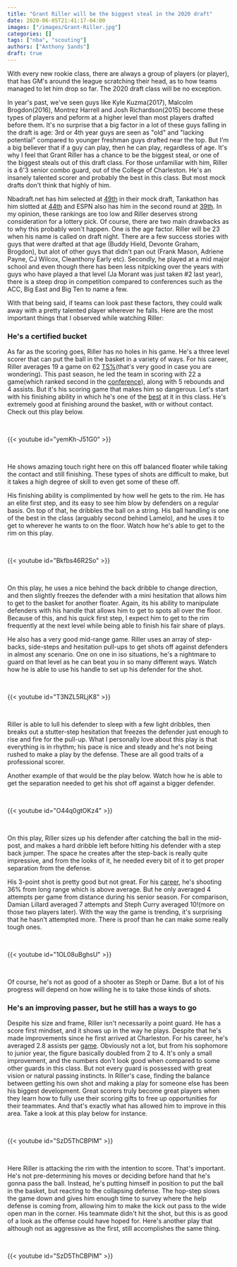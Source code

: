 ```yaml
---
title: "Grant Riller will be the biggest steal in the 2020 draft"
date: 2020-06-05T21:41:17-04:00
images: ["/images/Grant-Riller.jpg"]
categories: []
tags: ["nba", "scouting"]
authors: ["Anthony Sands"]
draft: true
---
```

With every new rookie class, there are always a group of players (or player), that has GM's around the league scratching their head, as to how teams managed to let him drop so far. The 2020 draft class will be no exception.
<!--more--> 
In year's past, we've seen guys like Kyle Kuzma(2017), Malcolm Brogdon(2016), Montrez Harrell and Josh Richardson(2015) become these types of players and peform at a higher level than most players drafted before them. It's no surprise that a big factor in a lot of these guys falling in the draft is age: 3rd or 4th year guys are seen as "old" and "lacking potential" compared to younger freshman guys drafted near the top. But I'm a big believer that if a guy can play, then he can play, regardless of age. It's why I feel that Grant Riller has a chance to be the biggest steal, or one of the biggest steals out of this draft class. For those unfamiliar with him, Riller is a 6'3 senior combo guard, out of the College of Charleston.  He's an insanely talented scorer and probably the best in this class. But most mock drafts don't think that highly of him.

Nbadraft.net has him selected at [49th](https://www.nbadraft.net/nba-mock-drafts/) in their mock draft, Tankathon has him slotted at [44th](http://www.tankathon.com/mock_draft) and ESPN also has him in the second round at [39th](https://www.espn.com/nba/draft/bestavailable/_/position/ovr/page/2). In my opinion, these rankings are too low and Riller deserves strong consideration for a lottery pick. Of course, there are two main drawbacks as to why this probably won't happen. One is the age factor. Riller will be 23 when his name is called on draft night. There are a few success stories with guys that were drafted at that age (Buddy Hield, Devonte Graham, Brogdon), but alot of other guys that didn't pan out (Frank Mason, Adriene Payne, CJ Wilcox, Cleanthony Early etc). Secondly, he played at a mid major school and even though there has been less nitpicking over the years with guys who have played a that level (Ja Morant was just taken #2 last year), there is a steep drop in competition compared to conferences such as the ACC, Big East and Big Ten to name a few.

With that being said, if teams can look past these factors, they could walk away with a pretty talented player wherever he falls. Here are the most important things that I observed while watching Riller:


### He's a certified bucket

As far as the scoring goes, Riller has no holes in his game. He's a three level scorer that can put the ball in the basket in a variety of ways. For his career, Riller averages 19 a game on 62 [TS%](https://www.sports-reference.com/cbb/players/grant-riller-1.html#all_players_advanced)(that's very good in case you are wondering). This past season, he led the team in scoring with 22 a game(which ranked second in the [conference](https://www.sports-reference.com/cbb/conferences/colonial/2020-leaders.html)), along with 5 rebounds and 4 assists. But it's his scoring game that makes him so dangerous. Let's start with his finishing ability in which he's one of the [best](https://www.thestepien.com/2020/02/20/grant-riller-scouting-report/) at it in this class. He's extremely good at finishing around the basket, with or without contact. Check out this play below.

<br>

{{< youtube id="yemKh-J51G0" >}}

<br>

He shows amazing touch right here on this off balanced floater while taking the contact and still finishing. These types of shots are difficult to make, but it takes a high degree of skill to even get some of these off. 

His finishing ability is complimented by how well he gets to the rim. He has an elite first step, and its easy to see him blow by defenders on a regular basis. On top of that, he dribbles the ball on a string. His ball handling is one of the best in the class (arguably second behind Lamelo), and he uses it to get to wherever he wants to on the floor. Watch how he's able to get to the rim on this play.

<br>

{{< youtube id="Bkfbs46R2So" >}}

<br>

On this play, he uses a nice behind the back dribble to change direction, and then slightly freezes the defender with a mini hesitation that allows him to get to the basket for another floater. Again, its his ability to manipulate defenders with his handle that allows him to get to spots all over the floor. Because of this, and his quick first step, I expect him to get to the rim frequently at the next level while being able to finish his fair share of plays.

 He also has a very good mid-range game. Riller uses an array of step-backs, side-steps and hesitation pull-ups to get shots off against defenders in almost any scenario. One on one in iso situations, he's a nightmare to guard on that level as he can beat you in so many different ways. Watch how he is able to use his handle to set up his defender for the shot.

<br>

{{< youtube id="T3NZL5RLjK8" >}}

<br>

Riller is able to lull his defender to sleep with a few light dribbles, then breaks out a stutter-step hesitation that freezes the defender just enough to rise and fire for the pull-up. What I personally love about this play is that everything is in rhythm; his pace is nice and steady and he's not being rushed to make a play by the defense. These are all good traits of a professional scorer.

Another example of that would be the play below. Watch how he is able to get the separation needed to get his shot off against a bigger defender.

<br>

{{< youtube id="O44q0gtOKz4" >}}

<br>

On this play, Riller sizes up his defender after catching the ball in the mid-post, and makes a hard dribble left before hitting his defender with a step back jumper. The space he creates after the step-back is really quite impressive, and from the looks of it, he needed every bit of it to get proper separation from the defense.



His 3-point shot is pretty good but not great. For his [career](https://www.sports-reference.com/cbb/players/grant-riller-1.html), he's shooting 36% from long range which is above average. But he only averaged 4 attempts per game from distance during his senior season. For comparison, Damian Lillard averaged 7 attempts and Steph Curry averaged 10!(more on those two players later). With the way the game is trending, it's surprising that he hasn't attempted more. There is proof than he can make some really tough ones.



<br>

{{< youtube id="1OL08uBghsU" >}}

<br>



Of course, he's not as good of a shooter as Steph or Dame. But a lot of his progress will depend on how willing he is to take those kinds of shots.



### He's an improving passer, but he still has a ways to go

Despite his size and frame, Riller isn't necessarily a point guard. He has a score first mindset, and it shows up in the way he plays. Despite that he's made improvements since he first arrived at Charleston.  For his career, he's averaged 2.8 assists per [game](https://www.sports-reference.com/cbb/players/grant-riller-1.html). Obviously not a lot, but from his sophomore to junior year, the figure basically doubled from 2 to 4. It's only a small improvement, and the numbers don't look good when compared to some other guards in this class. But not every guard is possessed with great vision or natural passing instincts. In Riller's case, finding the balance between getting his own shot and making a play for someone else has been his biggest development. Great scorers truly become great players when they learn how to fully use their scoring gifts to free up opportunities for their teammates.  And that's exactly what has allowed him to improve in this area. Take a look at this play below for instance.



<br>

{{< youtube id="SzD5ThCBPIM" >}}

<br>

Here Riller is attacking the rim with the intention to score. That's important. He's not pre-determining his moves or deciding before hand that he's gonna pass the ball. Instead, he's putting himself in position to put the ball in the basket, but reacting to the collapsing defense. The hop-step slows the game down and gives him enough time to survey where the help defense is coming from, allowing him to make the kick out pass to the wide open man in the corner. His teammate didn't hit the shot, but this is as good of a look as the offense could have hoped for. Here's another play that although not as aggressive as the first, still accomplishes the same thing.



<br>

{{< youtube id="SzD5ThCBPIM" >}}

<br>